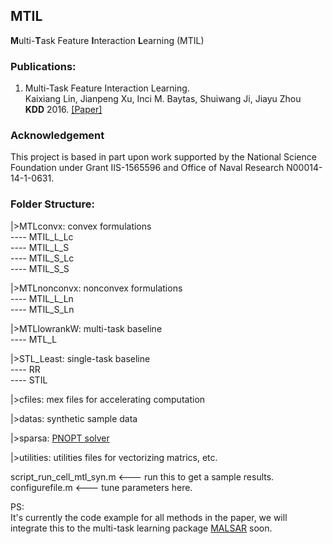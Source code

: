 ## MTIL

**M**ulti-**T**ask Feature **I**nteraction **L**earning (MTIL) 


### Publications: 
1. Multi-Task Feature Interaction Learning. </br>
   Kaixiang Lin, Jianpeng Xu, Inci M. Baytas, Shuiwang Ji, Jiayu Zhou</br> 
   **KDD** 2016.  [[Paper]](https://kaixianglin.github.io/papers/2016KDD_MTIL20160924.pdf)
   
### Acknowledgement
This project is based in part upon work supported by the National Science Foundation 
under Grant IIS-1565596 and Office of Naval Research N00014-14-1-0631.


### Folder Structure: </br>
|>MTLconvx: convex formulations </br>
---- MTIL_L_Lc </br>
---- MTIL_L_S </br>
---- MTIL_S_Lc </br>
---- MTIL_S_S </br>

|>MTLnonconvx: nonconvex formulations </br>
---- MTIL_L_Ln </br>
---- MTIL_S_Ln </br>

|>MTLlowrankW: multi-task baseline </br>
---- MTL_L </br>

|>STL_Least: single-task baseline </br>
---- RR </br>
---- STIL </br>

|>cfiles: mex files for accelerating computation </br>

|>datas: synthetic sample data </br>

|>sparsa: [PNOPT solver](https://web.stanford.edu/group/SOL/software/pnopt/) </br>

|>utilities: utilities files for vectorizing matrics, etc.  </br>

script_run_cell_mtl_syn.m   <--- run this to get a sample results.  </br>
configurefile.m             <--- tune parameters here.  </br>


PS:</br>
It's currently the code example for all methods in the paper, we will integrate this to the multi-task learning package [MALSAR](http://malsar.org/) soon.
